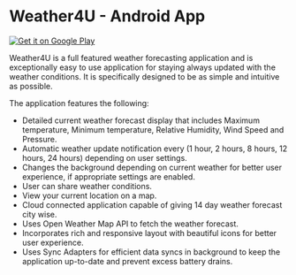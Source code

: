 # Weather4U - Android App

<a href='https://play.google.com/store/apps/details?id=com.katamaditya.apps.weather4u&utm_source=global_co&utm_medium=prtnr&utm_content=Mar2515&utm_campaign=PartBadge&pcampaignid=MKT-Other-global-all-co-prtnr-py-PartBadge-Mar2515-1'><img alt='Get it on Google Play' src='https://play.google.com/intl/en_us/badges/images/generic/en_badge_web_generic.png'/></a>

Weather4U is a full featured weather forecasting application and is exceptionally easy to use application for staying always updated with the weather conditions. It is specifically designed to be as simple and intuitive as possible.

The application features the following:
* Detailed current weather forecast display that includes Maximum temperature, Minimum temperature, Relative Humidity, Wind Speed and Pressure.
* Automatic weather update notification every (1 hour, 2 hours, 8 hours, 12 hours, 24 hours) depending on user settings.
* Changes the background depending on current weather for better user experience, if appropriate settings are enabled.
* User can share weather conditions.
* View your current location on a map.
* Cloud connected application capable of giving 14 day weather forecast city wise.
* Uses Open Weather Map API to fetch the weather forecast.
* Incorporates rich and responsive layout with beautiful icons for better user experience.
* Uses Sync Adapters for efficient data syncs in background to keep the application up-to-date and prevent excess battery drains.
